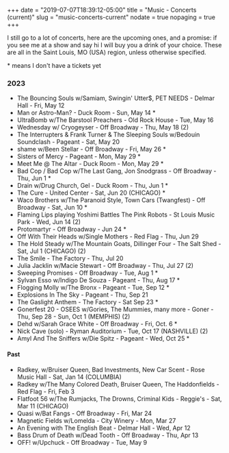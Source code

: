 +++
date = "2019-07-07T18:39:12-05:00"
title = "Music - Concerts (current)"
slug = "music-concerts-current"
nodate = true
nopaging = true
+++

I still go to a lot of concerts, here are the upcoming ones, and a promise: if you see me at a show and say hi I will buy you a drink of your choice. These are all in the Saint Louis, MO (USA) region, unless otherwise specified. 

\* means I don't have a tickets yet

### 2023

* The Bouncing Souls w/Samiam, Swingin' Utter$, PET NEEDS - Delmar Hall - Fri, May 12 
* Man or Astro-Man? - Duck Room - Sun, May 14 *
* UltraBomb w/The Barstool Preachers - Old Rock House - Tue, May 16 
* Wednesday w/ Cryogeyser - Off Broadway - Thu, May 18 (2)
* The Interrupters & Frank Turner & The Sleeping Souls w/Bedouin Soundclash - Pageant - Sat, May 20 
* shame w/Been Stellar - Off Broadway - Fri, May 26 *
* Sisters of Mercy - Pageant - Mon, May 29 *
* Meet Me @ The Altar - Duck Room - Mon, May 29 *
* Bad Cop / Bad Cop w/The Last Gang, Jon Snodgrass - Off Broadway - Thu, Jun 1 *
* Drain w/Drug Church, Gel - Duck Room - Thu, Jun 1 *
* The Cure - United Center - Sat, Jun 20 (CHICAGO) *
* Waco Brothers w/The Paranoid Style, Town Cars (Twangfest) - Off Broadway - Sat, Jun 10 *
* Flaming Lips playing Yoshimi Battles The Pink Robots - St Louis Music Park - Wed, Jun 14 (2)
* Protomartyr - Off Broadway - Jun 24 *
* Off With Their Heads w/Single Mothers - Red Flag - Thu, Jun 29
* The Hold Steady w/The Mountain Goats, Dillinger Four - The Salt Shed - Sat, Jul 1 (CHICAGO) (2) 
* The Smile - The Factory - Thu, Jul 20
* Julia Jacklin w/Macie Stewart - Off Broadway - Thu, Jul 27 (2)
* Sweeping Promises - Off Broadway - Tue, Aug 1 *
* Sylvan Esso w/Indigo De Souza - Pageant - Thu, Aug 17 * 
* Flogging Molly w/The Bronx - Pageant - Tue, Sep 12 *
* Explosions In The Sky - Pageant - Thu, Sep 21 
* The Gaslight Anthem - The Factory - Sat Sep 23 *
* Gonerfest 20 - OSEES w/Gories, The Mummies, many more - Goner - Thu, Sep 28 - Sun, Oct 1 (MEMPHIS) (2)
* Dehd w/Sarah Grace White - Off Broadway - Fri, Oct. 6 *
* Nick Cave (solo) - Ryman Auditorium - Tue, Oct 17 (NASHVILLE) (2)
* Amyl And The Sniffers w/Die Spitz - Pageant - Wed, Oct 25 *

#### Past

* Radkey, w/Bruiser Queen, Bad Investments, New Car Scent - Rose Music Hall - Sat, Jan 14 (COLUMBIA)
* Radkey w/The Many Colored Death, Bruiser Queen, The Haddonfields - Red Flag - Fri, Feb 3
* Flatfoot 56 w/The Rumjacks, The Drowns, Criminal Kids - Reggie's - Sat, Mar 11 (CHICAGO)
* Quasi w/Bat Fangs - Off Broadway - Fri, Mar 24
* Magnetic Fields w/Lomelda - City Winery - Mon, Mar 27
* An Evening with The English Beat - Delmar Hall - Wed, Apr 12
* Bass Drum of Death w/Dead Tooth - Off Broadway - Thu, Apr 13
* OFF! w/Upchuck - Off Broadway - Tue, May 9
